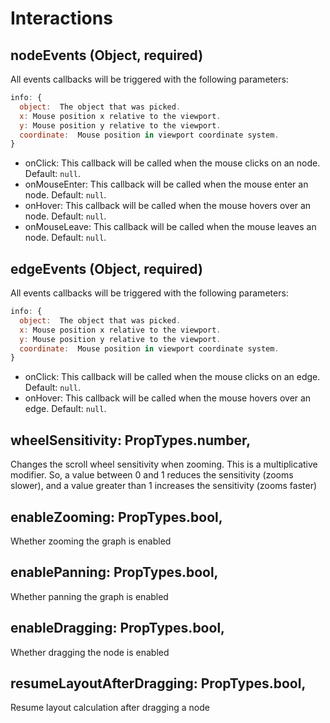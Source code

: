 # Interactions

## nodeEvents (Object, required)
All events callbacks will be triggered with the following parameters:
```js
info: {
  object:  The object that was picked.
  x: Mouse position x relative to the viewport.
  y: Mouse position y relative to the viewport.
  coordinate:  Mouse position in viewport coordinate system.
}
```

 - onClick: This callback will be called when the mouse clicks on an node. Default: `null`.
 - onMouseEnter: This callback will be called when the mouse enter an node. Default: `null`.
 - onHover: This callback will be called when the mouse hovers over an node. Default: `null`.
 - onMouseLeave: This callback will be called when the mouse leaves an node. Default: `null`.


## edgeEvents (Object, required)
All events callbacks will be triggered with the following parameters:
```js
info: {
  object:  The object that was picked.
  x: Mouse position x relative to the viewport.
  y: Mouse position y relative to the viewport.
  coordinate:  Mouse position in viewport coordinate system.
}
```

 - onClick: This callback will be called when the mouse clicks on an edge. Default: `null`.
 - onHover: This callback will be called when the mouse hovers over an edge. Default: `null`.


## wheelSensitivity: PropTypes.number,
Changes the scroll wheel sensitivity when zooming. This is a multiplicative modifier.
So, a value between 0 and 1 reduces the sensitivity (zooms slower),
and a value greater than 1 increases the sensitivity (zooms faster)

## enableZooming: PropTypes.bool,
Whether zooming the graph is enabled

## enablePanning: PropTypes.bool,
Whether panning the graph is enabled

## enableDragging: PropTypes.bool,
Whether dragging the node is enabled

## resumeLayoutAfterDragging: PropTypes.bool,
Resume layout calculation after dragging a node
